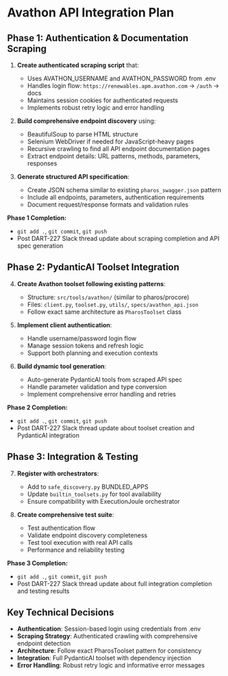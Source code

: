 # Avathon API Integration Plan

## Phase 1: Authentication & Documentation Scraping
1. **Create authenticated scraping script** that:
   - Uses AVATHON_USERNAME and AVATHON_PASSWORD from .env
   - Handles login flow: `https://renewables.apm.avathon.com` → `/auth` → docs
   - Maintains session cookies for authenticated requests
   - Implements robust retry logic and error handling

2. **Build comprehensive endpoint discovery** using:
   - BeautifulSoup to parse HTML structure
   - Selenium WebDriver if needed for JavaScript-heavy pages
   - Recursive crawling to find all API endpoint documentation pages
   - Extract endpoint details: URL patterns, methods, parameters, responses

3. **Generate structured API specification**:
   - Create JSON schema similar to existing `pharos_swagger.json` pattern
   - Include all endpoints, parameters, authentication requirements
   - Document request/response formats and validation rules

**Phase 1 Completion:**
- `git add .`, `git commit`, `git push`
- Post DART-227 Slack thread update about scraping completion and API spec generation

## Phase 2: PydanticAI Toolset Integration
4. **Create Avathon toolset following existing patterns**:
   - Structure: `src/tools/avathon/` (similar to pharos/procore)
   - Files: `client.py`, `toolset.py`, `utils/`, `specs/avathon_api.json`
   - Follow exact same architecture as `PharosToolset` class

5. **Implement client authentication**:
   - Handle username/password login flow
   - Manage session tokens and refresh logic  
   - Support both planning and execution contexts

6. **Build dynamic tool generation**:
   - Auto-generate PydanticAI tools from scraped API spec
   - Handle parameter validation and type conversion
   - Implement comprehensive error handling and retries

**Phase 2 Completion:**
- `git add .`, `git commit`, `git push`
- Post DART-227 Slack thread update about toolset creation and PydanticAI integration

## Phase 3: Integration & Testing  
7. **Register with orchestrators**:
   - Add to `safe_discovery.py` BUNDLED_APPS
   - Update `builtin_toolsets.py` for tool availability
   - Ensure compatibility with ExecutionJoule orchestrator

8. **Create comprehensive test suite**:
   - Test authentication flow
   - Validate endpoint discovery completeness
   - Test tool execution with real API calls
   - Performance and reliability testing

**Phase 3 Completion:**
- `git add .`, `git commit`, `git push`
- Post DART-227 Slack thread update about full integration completion and testing results

## Key Technical Decisions
- **Authentication**: Session-based login using credentials from .env
- **Scraping Strategy**: Authenticated crawling with comprehensive endpoint detection  
- **Architecture**: Follow exact PharosToolset pattern for consistency
- **Integration**: Full PydanticAI toolset with dependency injection
- **Error Handling**: Robust retry logic and informative error messages